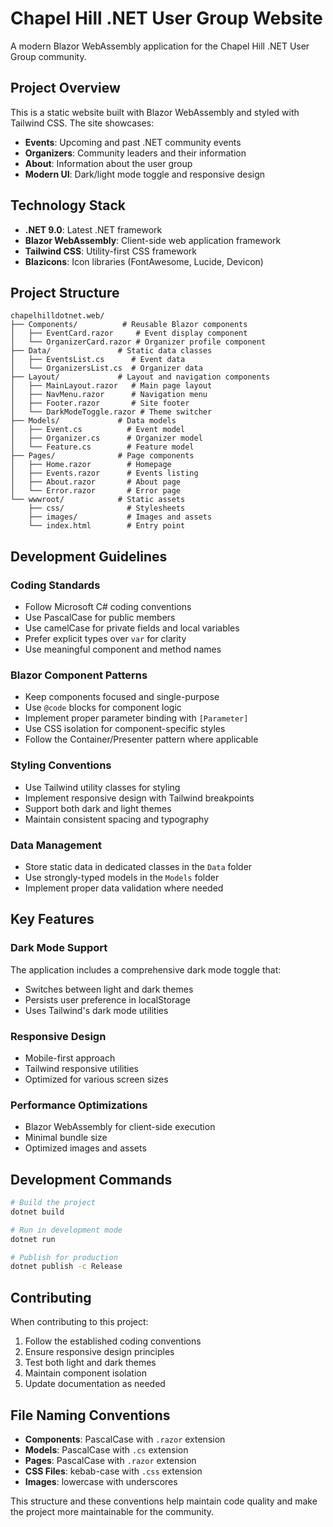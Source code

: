 # Chapel Hill .NET User Group Website

A modern Blazor WebAssembly application for the Chapel Hill .NET User Group community.

## Project Overview

This is a static website built with Blazor WebAssembly and styled with Tailwind CSS. The site showcases:

- **Events**: Upcoming and past .NET community events
- **Organizers**: Community leaders and their information
- **About**: Information about the user group
- **Modern UI**: Dark/light mode toggle and responsive design

## Technology Stack

- **.NET 9.0**: Latest .NET framework
- **Blazor WebAssembly**: Client-side web application framework
- **Tailwind CSS**: Utility-first CSS framework
- **Blazicons**: Icon libraries (FontAwesome, Lucide, Devicon)

## Project Structure

```
chapelhilldotnet.web/
├── Components/          # Reusable Blazor components
│   ├── EventCard.razor     # Event display component
│   └── OrganizerCard.razor # Organizer profile component
├── Data/               # Static data classes
│   ├── EventsList.cs      # Event data
│   └── OrganizersList.cs  # Organizer data
├── Layout/             # Layout and navigation components
│   ├── MainLayout.razor   # Main page layout
│   ├── NavMenu.razor      # Navigation menu
│   ├── Footer.razor       # Site footer
│   └── DarkModeToggle.razor # Theme switcher
├── Models/             # Data models
│   ├── Event.cs          # Event model
│   ├── Organizer.cs      # Organizer model
│   └── Feature.cs        # Feature model
├── Pages/              # Page components
│   ├── Home.razor        # Homepage
│   ├── Events.razor      # Events listing
│   ├── About.razor       # About page
│   └── Error.razor       # Error page
└── wwwroot/            # Static assets
    ├── css/              # Stylesheets
    ├── images/           # Images and assets
    └── index.html        # Entry point
```

## Development Guidelines

### Coding Standards
- Follow Microsoft C# coding conventions
- Use PascalCase for public members
- Use camelCase for private fields and local variables
- Prefer explicit types over `var` for clarity
- Use meaningful component and method names

### Blazor Component Patterns
- Keep components focused and single-purpose
- Use `@code` blocks for component logic
- Implement proper parameter binding with `[Parameter]`
- Use CSS isolation for component-specific styles
- Follow the Container/Presenter pattern where applicable

### Styling Conventions
- Use Tailwind utility classes for styling
- Implement responsive design with Tailwind breakpoints
- Support both dark and light themes
- Maintain consistent spacing and typography

### Data Management
- Store static data in dedicated classes in the `Data` folder
- Use strongly-typed models in the `Models` folder
- Implement proper data validation where needed

## Key Features

### Dark Mode Support
The application includes a comprehensive dark mode toggle that:
- Switches between light and dark themes
- Persists user preference in localStorage
- Uses Tailwind's dark mode utilities

### Responsive Design
- Mobile-first approach
- Tailwind responsive utilities
- Optimized for various screen sizes

### Performance Optimizations
- Blazor WebAssembly for client-side execution
- Minimal bundle size
- Optimized images and assets

## Development Commands

```bash
# Build the project
dotnet build

# Run in development mode
dotnet run

# Publish for production
dotnet publish -c Release
```

## Contributing

When contributing to this project:

1. Follow the established coding conventions
2. Ensure responsive design principles
3. Test both light and dark themes
4. Maintain component isolation
5. Update documentation as needed

## File Naming Conventions

- **Components**: PascalCase with `.razor` extension
- **Models**: PascalCase with `.cs` extension
- **Pages**: PascalCase with `.razor` extension
- **CSS Files**: kebab-case with `.css` extension
- **Images**: lowercase with underscores

This structure and these conventions help maintain code quality and make the project more maintainable for the community.
